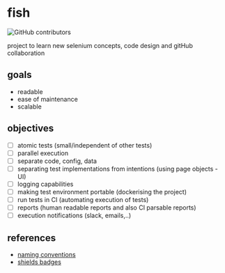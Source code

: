 # fish
![GitHub contributors](https://img.shields.io/github/contributors/kavsie/fish?style=flat-square)

project to learn new selenium concepts, code design and gitHub collaboration

## goals
- readable
- ease of maintenance
- scalable

## objectives
- [ ] atomic tests (small/independent of other tests)
- [ ] parallel execution
- [ ] separate code, config, data
- [ ] separating test implementations from intentions (using page objects - UI)
- [ ] logging capabilities
- [ ] making test environment portable (dockerising the project)
- [ ] run tests in CI (automating execution of tests)
- [ ] reports (human readable reports and also CI parsable reports)
- [ ] execution notifications (slack, emails,..)

## references
- [naming conventions](https://betterprogramming.pub/string-case-styles-camel-pascal-snake-and-kebab-case-981407998841)
- [shields badges](https://shields.io)

